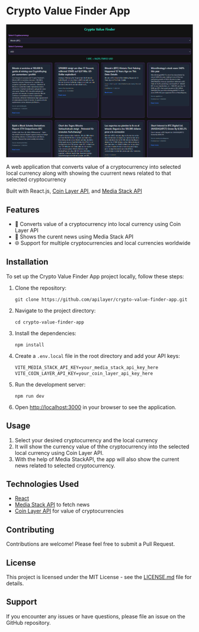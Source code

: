 # Crypto Value Finder App

![Crypto Value Finder Screenshot](/crypto.png)

A web application that converts value of a cryptocurrency into selected local currency along with showing the cuurrent news related to that selected cryptocurrency

Built with React.js, [Coin Layer API](https://coinlayer.com/), and [Media Stack API](https://mediastack.com/)

## Features

- 📍 Converts value of a cryptocurrency into local currency using Coin Layer API
- 📰 Shows the curent news using Media Stack API
- 🌐 Support for multiple cryptocurrencies and local currencies worldwide

## Installation

To set up the Crypto Value Finder App project locally, follow these steps:

1. Clone the repository:

   ```
   git clone https://github.com/apilayer/crypto-value-finder-app.git
   ```

2. Navigate to the project directory:

   ```
   cd crypto-value-finder-app
   ```

3. Install the dependencies:

   ```
   npm install
   ```

4. Create a `.env.local` file in the root directory and add your API keys:

   ```
   VITE_MEDIA_STACK_API_KEY=your_media_stack_api_key_here
   VITE_COIN_LAYER_API_KEY=your_coin_layer_api_key_here
   ```

5. Run the development server:

   ```
   npm run dev
   ```

6. Open [http://localhost:3000](http://localhost:3000) in your browser to see the application.

## Usage

1. Select your desired cryptocurrency and the local currency
2. It will show the currency value of thhe cryptocurrency into the selected local currency using Coin Layer API.
3. With the help of Media StackAPI, the app will also show the current news related to selected cryptocurrency.

## Technologies Used

- [React](https://reactjs.org/)
- [Media Stack API](https://mediastack.com/) to fetch news
- [Coin Layer API](https://coinlayer.com/) for value of cryptocurrencies

## Contributing

Contributions are welcome! Please feel free to submit a Pull Request.

## License

This project is licensed under the MIT License - see the [LICENSE.md](LICENSE.md) file for details.

## Support

If you encounter any issues or have questions, please file an issue on the GitHub repository.
